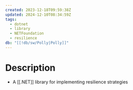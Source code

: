 ```yaml
---
created: 2023-12-18T09:59:38Z
updated: 2024-12-10T08:34:59Z
tags:
  - dotnet
  - library
  - NETFoundation
  - resilience
db: "[[!db/sw/Polly|Polly]]"
---
```

# Description
- A [[.NET]] library for implementing resilience strategies

